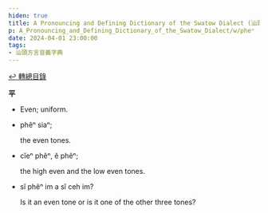 ```yaml
---
hiden: true
title: A Pronouncing and Defining Dictionary of the Swatow Dialect (汕頭方言音義字典) / pheⁿ
p: A_Pronouncing_and_Defining_Dictionary_of_the_Swatow_Dialect/w/pheⁿ
date: 2024-04-01 23:00:00
tags: 
- 汕頭方言音義字典
---
```


[↩️ 轉總目錄](/A_Pronouncing_and_Defining_Dictionary_of_the_Swatow_Dialect)


**平**
- Even; uniform.

- phêⁿ siaⁿ;

  the even tones.

- cĭeⁿ phêⁿ, ĕ phêⁿ;

  the high even and the low even tones.

- sĭ phêⁿ im a sĭ ceh im?

  Is it an even tone or is it one of the other three tones?